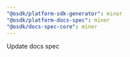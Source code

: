 ```yaml
---
"@osdk/platform-sdk-generator": minor
"@osdk/platform-docs-spec": minor
"@osdk/docs-spec-core": minor
---
```


Update docs spec
